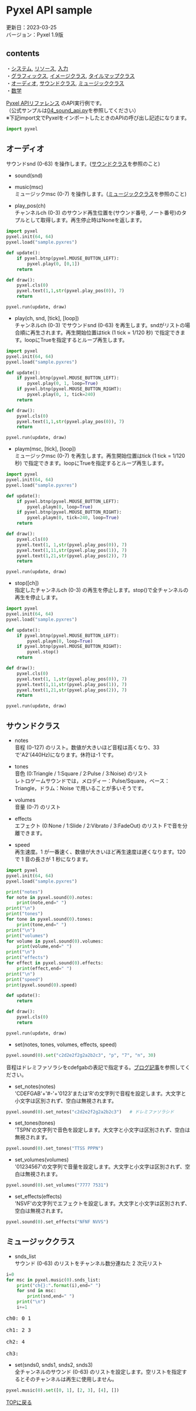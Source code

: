 # Pyxel API sample

更新日：2023-03-25  
バージョン：Pyxel 1.9版  
  
## contents
・[システム](api_system.md#システム), [リソース](api_system.md#リソース), [入力](api_system.md#入力)  
・[グラフィックス](api_graphics.md#グラフィックス), [イメージクラス](api_graphics.md#イメージクラス), [タイルマップクラス](api_graphics.md#タイルマップクラス)   
・[オーディオ](api_audio.md#オーディオ), [サウンドクラス](api_audio.md#サウンドクラス), [ミュージッククラス](api_audio.md#ミュージッククラス)   
・[数学](api_math.md)    
  
[Pyxel APIリファレンス](https://github.com/kitao/pyxel/blob/main//docs/README.ja.md) のAPI実行例です。  
（公式サンプルは[04_sound_api.py](https://github.com/kitao/pyxel/blob/main/python/pyxel/examples/04_sound_api)を参照してください）  
※下記import文でPyxelをインポートしたときのAPIの呼び出し記述になります。
``` python
import pyxel
```
  
## オーディオ
  サウンドsnd (0-63) を操作します。([サウンドクラス](サウンドクラス)を参照のこと)
- sound(snd)  
  
- music(msc)  
  ミュージックmsc (0-7) を操作します。([ミュージッククラス]()を参照のこと)
  
- play_pos(ch)  
  チャンネルch (0-3) のサウンド再生位置を(サウンド番号, ノート番号)のタプルとして取得します。再生停止時はNoneを返します。
``` python
import pyxel
pyxel.init(64, 64)
pyxel.load("sample.pyxres")

def update():
    if pyxel.btnp(pyxel.MOUSE_BUTTON_LEFT):
        pyxel.play(0, [0,1])
    return

def draw():
    pyxel.cls(0)
    pyxel.text(1,1,str(pyxel.play_pos(0)), 7)
    return

pyxel.run(update, draw)
```
  
- play(ch, snd, [tick], [loop])  
  チャンネルch (0-3) でサウンドsnd (0-63) を再生します。sndがリストの場合順に再生されます。再生開始位置はtick (1 tick = 1/120 秒) で指定できます。loopにTrueを指定するとループ再生します。
``` python
import pyxel
pyxel.init(64, 64)
pyxel.load("sample.pyxres")

def update():
    if pyxel.btnp(pyxel.MOUSE_BUTTON_LEFT):
        pyxel.play(0, 1, loop=True)
    if pyxel.btnp(pyxel.MOUSE_BUTTON_RIGHT):
        pyxel.play(0, 1, tick=240)
    return

def draw():
    pyxel.cls(0)
    pyxel.text(1,1,str(pyxel.play_pos(0)), 7)
    return

pyxel.run(update, draw)
```
  
- playm(msc, [tick], [loop])  
  ミュージックmsc (0-7) を再生します。再生開始位置はtick (1 tick = 1/120 秒) で指定できます。loopにTrueを指定するとループ再生します。
``` python
import pyxel
pyxel.init(64, 64)
pyxel.load("sample.pyxres")

def update():
    if pyxel.btnp(pyxel.MOUSE_BUTTON_LEFT):
        pyxel.playm(0, loop=True)
    if pyxel.btnp(pyxel.MOUSE_BUTTON_RIGHT):
        pyxel.playm(0, tick=240, loop=True)
    return

def draw():
    pyxel.cls(0)
    pyxel.text(1, 1,str(pyxel.play_pos(0)), 7)
    pyxel.text(1,11,str(pyxel.play_pos(1)), 7)
    pyxel.text(1,21,str(pyxel.play_pos(2)), 7)
    return

pyxel.run(update, draw)
```
  
- stop([ch])  
  指定したチャンネルch (0-3) の再生を停止します。stop()で全チャンネルの再生を停止します。
``` python
import pyxel
pyxel.init(64, 64)
pyxel.load("sample.pyxres")

def update():
    if pyxel.btnp(pyxel.MOUSE_BUTTON_LEFT):
        pyxel.playm(0, loop=True)
    if pyxel.btnp(pyxel.MOUSE_BUTTON_RIGHT):
        pyxel.stop()
    return

def draw():
    pyxel.cls(0)
    pyxel.text(1, 1,str(pyxel.play_pos(0)), 7)
    pyxel.text(1,11,str(pyxel.play_pos(1)), 7)
    pyxel.text(1,21,str(pyxel.play_pos(2)), 7)
    return

pyxel.run(update, draw)
```
  
## サウンドクラス
- notes  
  音程 (0-127) のリスト。数値が大きいほど音程は高くなり、33 で'A2'(440Hz)になります。休符は-1 です。
  
- tones  
  音色 (0:Triangle / 1:Square / 2:Pulse / 3:Noise) のリスト  
  レトロゲームサウンドでは，メロディー：Pulse/Square，ベース：Triangle，ドラム：Noise で用いることが多いそうです。  
  
- volumes  
  音量 (0-7) のリスト
  
- effects  
  エフェクト (0:None / 1:Slide / 2:Vibrato / 3:FadeOut) のリスト
  Fで音を分離できます。
  
- speed  
  再生速度。1 が一番速く、数値が大きいほど再生速度は遅くなります。120 で 1 音の長さが 1 秒になります。

``` python
import pyxel
pyxel.init(64, 64)
pyxel.load("sample.pyxres")

print("notes")
for note in pyxel.sound(0).notes:
    print(note,end=" ")
print("\n")
print("tones")
for tone in pyxel.sound(0).tones:
    print(tone,end=" ")
print("\n")
print("volumes")
for volume in pyxel.sound(0).volumes:
    print(volume,end=" ")
print("\n")
print("effects")
for effect in pyxel.sound(0).effects:
    print(effect,end=" ")
print("\n")
print("speed")
print(pyxel.sound(0).speed)

def update():
    return

def draw():
    pyxel.cls(0)
    return

pyxel.run(update, draw)
```
  
- set(notes, tones, volumes, effects, speed)  
``` python
pyxel.sound(0).set("c2d2e2f2g2a2b2c3", "p", "7", "n", 30)
```
  音程はドレミファソラシをcdefgabの表記で指定する。[ブログ記事](https://kinutani.hateblo.jp/entry/2023/02/05/205654)を参照してください。
  
- set_notes(notes)  
  'CDEFGAB'+'#-'+'0123'または'R'の文字列で音程を設定します。大文字と小文字は区別されず、空白は無視されます。
``` python
pyxel.sound(0).set_notes("c2d2e2f2g2a2b2c3")   # ドレミファソラシド
```
  
- set_tones(tones)  
  'TSPN'の文字列で音色を設定します。大文字と小文字は区別されず、空白は無視されます。
``` python
pyxel.sound(0).set_tones("TTSS PPPN")
```
  
- set_volumes(volumes)  
  '01234567'の文字列で音量を設定します。大文字と小文字は区別されず、空白は無視されます。
``` python
pyxel.sound(0).set_volumes("7777 7531")
```
  
- set_effects(effects)  
  'NSVF'の文字列でエフェクトを設定します。大文字と小文字は区別されず、空白は無視されます。
``` python
pyxel.sound(0).set_effects("NFNF NVVS")
```


## ミュージッククラス
- snds_list  
  サウンド (0-63) のリストをチャンネル数分連ねた 2 次元リスト
``` python
i=0
for msc in pyxel.music(0).snds_list:
    print("ch{}:".format(i),end=" ")
    for snd in msc:
        print(snd,end=" ")
    print("\n")
    i+=1
```
<pre>ch0: 0 1 

ch1: 2 3 

ch2: 4 

ch3: 
</pre>
  
- set(snds0, snds1, snds2, snds3)  
  全チャンネルのサウンド (0-63) のリストを設定します。空リストを指定するとそのチャンネルは再生に使用しません。
``` python
pyxel.music(0).set([0, 1], [2, 3], [4], [])
```
  
  

[TOPに戻る](api_audio.md)
